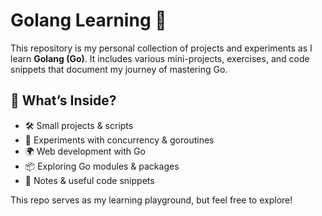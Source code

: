 # Golang Learning 🚀  

This repository is my personal collection of projects and experiments as I learn **Golang (Go)**. It includes various mini-projects, exercises, and code snippets that document my journey of mastering Go.  

## 📌 What’s Inside?  
- 🛠️ Small projects & scripts  
- 🔄 Experiments with concurrency & goroutines  
- 🌍 Web development with Go  
- 📦 Exploring Go modules & packages  
- 📜 Notes & useful code snippets  

This repo serves as my learning playground, but feel free to explore!
